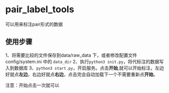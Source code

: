 # pair_label_tools

可以用来标注pair形式的数据

## 使用步骤
1、将需要比较的文件保存到data/raw_data 下，或者修改配置文件config/system.ini 中的 `data_dir`
2、执行`python3 init.py`，将代标注的数据写入到数据库
3、`python3 start.py`，开启服务。点击**开始**,就可以开始标注，左边好就点**左边**，右边好就点**右边**，点击完会自动加载下一个不需要重新点**开始**。

注意：开始点击一次就可以